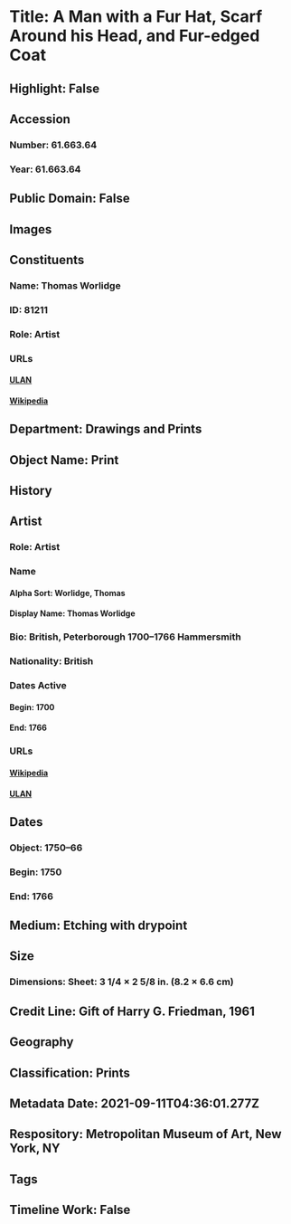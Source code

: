 # Title: A Man with a Fur Hat, Scarf Around his Head, and Fur-edged Coat
## Highlight: False
## Accession
### Number: 61.663.64
### Year: 61.663.64
## Public Domain: False
## Images
## Constituents
### Name: Thomas Worlidge
### ID: 81211
### Role: Artist
### URLs
#### [ULAN](http://vocab.getty.edu/page/ulan/500031623)
#### [Wikipedia](https://www.wikidata.org/wiki/Q7795306)
## Department: Drawings and Prints
## Object Name: Print
## History
## Artist
### Role: Artist
### Name
#### Alpha Sort: Worlidge, Thomas
#### Display Name: Thomas Worlidge
### Bio: British, Peterborough 1700–1766 Hammersmith
### Nationality: British
### Dates Active
#### Begin: 1700
#### End: 1766
### URLs
#### [Wikipedia](https://www.wikidata.org/wiki/Q7795306)
#### [ULAN](http://vocab.getty.edu/page/ulan/500031623)
## Dates
### Object: 1750–66
### Begin: 1750
### End: 1766
## Medium: Etching with drypoint
## Size
### Dimensions: Sheet: 3 1/4 × 2 5/8 in. (8.2 × 6.6 cm)
## Credit Line: Gift of Harry G. Friedman, 1961
## Geography
## Classification: Prints
## Metadata Date: 2021-09-11T04:36:01.277Z
## Respository: Metropolitan Museum of Art, New York, NY
## Tags
## Timeline Work: False